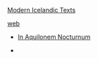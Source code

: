 [Modern Icelandic Texts](texts-modern-icelandic)

[web](http://digicoll.library.wisc.edu/Jonas/Texts.html)

- [In Aquilonem Nocturnum](in-aquilonem-nocturnum.md)

- 
